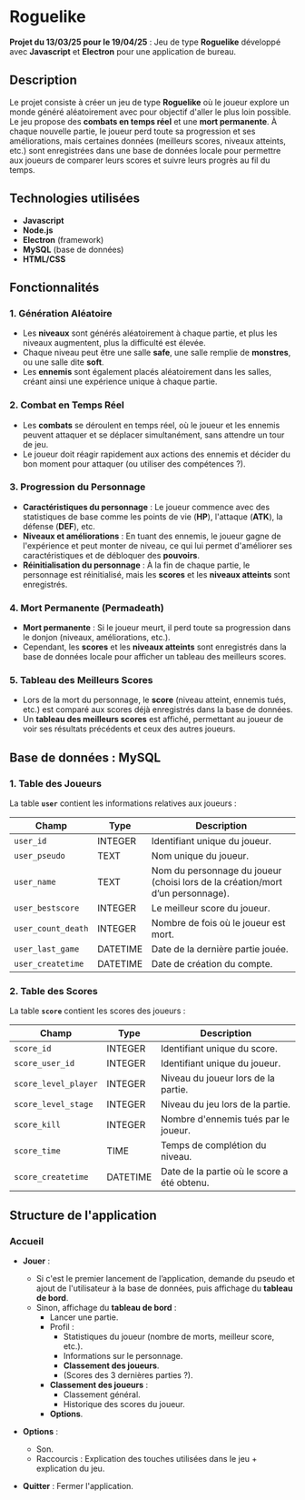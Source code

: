 # Roguelike

**Projet du 13/03/25 pour le 19/04/25** : Jeu de type **Roguelike** développé avec **Javascript** et **Electron** pour une application de bureau.

## Description

Le projet consiste à créer un jeu de type **Roguelike** où le joueur explore un monde généré aléatoirement avec pour objectif d'aller le plus loin possible. Le jeu propose des **combats en temps réel** et une **mort permanente**. À chaque nouvelle partie, le joueur perd toute sa progression et ses améliorations, mais certaines données (meilleurs scores, niveaux atteints, etc.) sont enregistrées dans une base de données locale pour permettre aux joueurs de comparer leurs scores et suivre leurs progrès au fil du temps.

## Technologies utilisées

- **Javascript**
- **Node.js**
- **Electron** (framework)
- **MySQL** (base de données)
- **HTML/CSS**

## Fonctionnalités

### 1. Génération Aléatoire
- Les **niveaux** sont générés aléatoirement à chaque partie, et plus les niveaux augmentent, plus la difficulté est élevée.
- Chaque niveau peut être une salle **safe**, une salle remplie de **monstres**, ou une salle dite **soft**.
- Les **ennemis** sont également placés aléatoirement dans les salles, créant ainsi une expérience unique à chaque partie.

### 2. Combat en Temps Réel
- Les **combats** se déroulent en temps réel, où le joueur et les ennemis peuvent attaquer et se déplacer simultanément, sans attendre un tour de jeu.
- Le joueur doit réagir rapidement aux actions des ennemis et décider du bon moment pour attaquer (ou utiliser des compétences ?).

### 3. Progression du Personnage
- **Caractéristiques du personnage** : Le joueur commence avec des statistiques de base comme les points de vie (**HP**), l'attaque (**ATK**), la défense (**DEF**), etc.
- **Niveaux et améliorations** : En tuant des ennemis, le joueur gagne de l'expérience et peut monter de niveau, ce qui lui permet d'améliorer ses caractéristiques et de débloquer des **pouvoirs**.
- **Réinitialisation du personnage** : À la fin de chaque partie, le personnage est réinitialisé, mais les **scores** et les **niveaux atteints** sont enregistrés.

### 4. Mort Permanente (Permadeath)
- **Mort permanente** : Si le joueur meurt, il perd toute sa progression dans le donjon (niveaux, améliorations, etc.).
- Cependant, les **scores** et les **niveaux atteints** sont enregistrés dans la base de données locale pour afficher un tableau des meilleurs scores.

### 5. Tableau des Meilleurs Scores
- Lors de la mort du personnage, le **score** (niveau atteint, ennemis tués, etc.) est comparé aux scores déjà enregistrés dans la base de données.
- Un **tableau des meilleurs scores** est affiché, permettant au joueur de voir ses résultats précédents et ceux des autres joueurs.

## Base de données : **MySQL**

### 1. Table des Joueurs

La table **`user`** contient les informations relatives aux joueurs :

| Champ             | Type       | Description                                               |
|-------------------|------------|-----------------------------------------------------------|
| `user_id`         | INTEGER    | Identifiant unique du joueur.                             |
| `user_pseudo`     | TEXT       | Nom unique du joueur.                                     |
| `user_name`       | TEXT       | Nom du personnage du joueur (choisi lors de la création/mort d’un personnage). |
| `user_bestscore`  | INTEGER    | Le meilleur score du joueur.                              |
| `user_count_death`| INTEGER    | Nombre de fois où le joueur est mort.                     |
| `user_last_game`  | DATETIME   | Date de la dernière partie jouée.                         |
| `user_createtime` | DATETIME   | Date de création du compte.                               |

### 2. Table des Scores

La table **`score`** contient les scores des joueurs :

| Champ             | Type       | Description                                               |
|-------------------|------------|-----------------------------------------------------------|
| `score_id`        | INTEGER    | Identifiant unique du score.                              |
| `score_user_id`   | INTEGER    | Identifiant unique du joueur.                             |
| `score_level_player` | INTEGER  | Niveau du joueur lors de la partie.                       |
| `score_level_stage`  | INTEGER  | Niveau du jeu lors de la partie.                          |
| `score_kill`      | INTEGER    | Nombre d'ennemis tués par le joueur.                      |
| `score_time`      | TIME       | Temps de complétion du niveau.                            |
| `score_createtime`| DATETIME   | Date de la partie où le score a été obtenu.               |

## Structure de l'application

### Accueil

- **Jouer** :
    - Si c'est le premier lancement de l’application, demande du pseudo et ajout de l'utilisateur à la base de données, puis affichage du **tableau de bord**.
    - Sinon, affichage du **tableau de bord** :
        - Lancer une partie.
        - Profil :
            - Statistiques du joueur (nombre de morts, meilleur score, etc.).
            - Informations sur le personnage.
            - **Classement des joueurs**.
            - (Scores des 3 dernières parties ?). 
        - **Classement des joueurs** :
            - Classement général.
            - Historique des scores du joueur.
        - **Options**.

- **Options** :
    - Son.
    - Raccourcis : Explication des touches utilisées dans le jeu + explication du jeu.
- **Quitter** : Fermer l'application.
